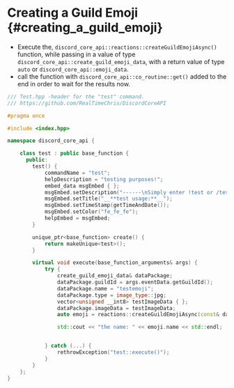 Creating a Guild Emoji {#creating_a_guild_emoji}
============
- Execute the, `discord_core_api::reactions::createGuildEmojiAsync()` function, while passing in a value of type `discord_core_api::create_guild_emoji_data`, with a return value of type `auto` or `discord_core_api::emoji_data`.
- call the function with `discord_core_api::co_routine::get()` added to the end in order to wait for the results now.

```cpp
/// Test.hpp -header for the "test" command.
/// https://github.com/RealTimeChris/DiscordCoreAPI

#pragma once

#include <index.hpp>

namespace discord_core_api {

	class test : public base_function {
	  public:
		test() {
			commandName = "test";
			helpDescription = "testing purposes!";
			embed_data msgEmbed { };
			msgEmbed.setDescription("------\nSimply enter !test or /test!\n------");
			msgEmbed.setTitle("__**test usage:**__");
			msgEmbed.setTimeStamp(getTimeAndDate());
			msgEmbed.setColor("fe_fe_fe");
			helpEmbed = msgEmbed;
		}

		unique_ptr<base_function> create() {
			return makeUnique<test>();
		}

		virtual void execute(base_function_arguments& args) {
			try {
				create_guild_emoji_data& dataPackage;
				dataPackage.guildId = args.eventData.getGuildId();
				dataPackage.name = "testemoji";
				dataPackage.type = image_type::jpg;
				vector<unsigned __int8> testImageData { };
				dataPackage.imageData = testImageData;
				auto emoji = reactions::createGuildEmojiAsync(const& dataPackage).get();

				std::cout << "the name: " << emoji.name << std::endl;


			} catch (...) {
				rethrowException("test::execute()");
			}
		}
	};
}
```
